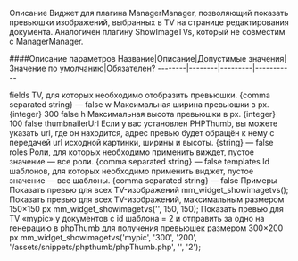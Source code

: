 Описание
Виджет для плагина ManagerManager, позволяющий показать превьюшки изображений, выбранных в TV на странице редактирования документа.
Аналогичен плагину ShowImageTVs, который не совместим с ManagerManager.

####Описание параметров
Название|Описание|Допустимые значения|Значение по умолчанию|Обязателен?
--------|--------|---------|-----------

fields	TV, для которых необходимо отобразить превьюшки.	{comma separated string}	—	false
w	Максимальная ширина превьюшки в px.	{integer}	300	false
h	Максимальная высота превьюшки в px.	{integer}	100	false
thumbnailerUrl	Если у вас установлен PHPThumb, вы можете указать url, где он находится, адрес превью будет обращён к нему с передачей url исходной картинки, ширины и высоты.	{string}	—	false
roles	Роли, для которых необходимо применить виждет, пустое значение — все роли.	{comma separated string}	—	false
templates	Id шаблонов, для которых необходимо применить виджет, пустое значение — все шаблоны.	{comma separated string}	—	false
Примеры
Показать превью для всех TV-изображений
mm_widget_showimagetvs();
Показать превью для всех TV-изображений, максимальным размером 150×150 px
mm_widget_showimagetvs('', 150, 150);
Показать превью для TV «mypic» у документов с id шаблона = 2 и отправить за одно на генерацию в phpThumb для получения превьюшек размером 300×200 px
mm_widget_showimagetvs('mypic', '300', '200', '/assets/snippets/phpthumb/phpThumb.php', '', '2');